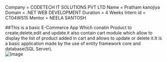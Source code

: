 Company = CODETECH IT SOLUTIONS PVT LTD
Name = Pratham kanojiya 
Domain = .NET WEB DEVELOPMENT
Duration = 4 Weeks 
Intern id = CT04WS15
Mentor = NEELA SANTOSH 

##This is a basic E-Commerce App Which conatin Product to create,delete,edit and update.it also contain cart module which allow to display the list of product added in cart and allows to update or delete it.It is a basic application made by the use of entity framework core and database(SQL Server).  
![Image](https://github.com/user-attachments/assets/bf4d77fb-563a-4c5a-9a55-b55925571de8)
